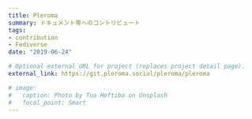 ```yaml
---
title: Pleroma
summary: ドキュメント等へのコントリビュート
tags:
- contribution
- Fediverse
date: "2019-06-24"

# Optional external URL for project (replaces project detail page).
external_link: https://git.pleroma.social/pleroma/pleroma

# image:
#   caption: Photo by Toa Heftiba on Unsplash
#   focal_point: Smart
---
```

